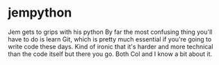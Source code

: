 # jempython
Jem gets to grips with his python
By far the most confusing thing you'll have to do is learn Git, which is pretty much essential if you're going to write code these days. Kind of ironic that it's harder and more technical than the code itself but there you go.  Both Col and I know a bit about it.
